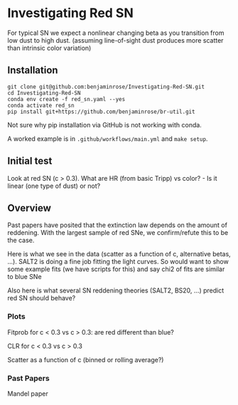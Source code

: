 # Investigating Red SN


For typical SN we expect a nonlinear changing beta as you transition from low dust to high dust. (assuming line-of-sight dust produces more scatter than intrinsic color variation)


## Installation

```shell
git clone git@github.com:benjaminrose/Investigating-Red-SN.git
cd Investigating-Red-SN
conda env create -f red_sn.yaml --yes
conda activate red_sn
pip install git+https://github.com/benjaminrose/br-util.git
```

Not sure why pip installation via GitHub is not working with conda.

A worked example is in `.github/workflows/main.yml` and `make setup`.


## Initial test

Look at red SN (c > 0.3). What are HR (from basic Tripp) vs color? - Is it linear (one type of dust) or not?


## Overview

Past papers have posited that the extinction law depends on the amount of reddening.  With the largest sample of red SNe, we confirm/refute this to be the case.

Here is what we see in the data (scatter as a function of c, alternative betas, ...). 
SALT2 is doing a fine job fitting the light curves. So would want to show some example fits (we have scripts for this) and say chi2 of fits are similar to blue SNe

Also here is what several SN reddening theories (SALT2, BS20, ...) predict red SN should behave?

### Plots

Fitprob for c < 0.3 vs c > 0.3: are red different than blue?

CLR for c < 0.3 vs c > 0.3

Scatter as a function of c (binned or rolling average?)


### Past Papers

Mandel paper